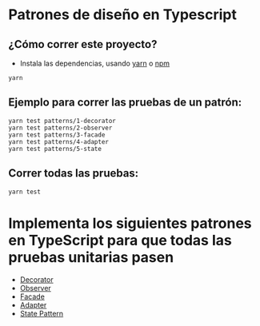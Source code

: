 # Patrones de diseño en Typescript

## ¿Cómo correr este proyecto?

- Instala las dependencias, usando [yarn](https://yarnpkg.com/) o [npm](https://www.npmjs.com/)

```shell
yarn
```

## Ejemplo para correr las pruebas de un patrón:

```shell
yarn test patterns/1-decorator
yarn test patterns/2-observer
yarn test patterns/3-facade
yarn test patterns/4-adapter
yarn test patterns/5-state
```

## Correr todas las pruebas:

```shell
yarn test
```

# Implementa los siguientes patrones en TypeScript para que todas las pruebas unitarias pasen

- [Decorator](https://refactoring.guru/design-patterns/decorator)
- [Observer](https://refactoring.guru/design-patterns/observer)
- [Facade](https://refactoring.guru/design-patterns/facade)
- [Adapter](https://refactoring.guru/design-patterns/adapter)
- [State Pattern](https://refactoring.guru/design-patterns/state)
